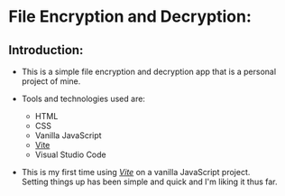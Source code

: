 # File Encryption and Decryption:

## Introduction:

- This is a simple file encryption and decryption app that is a personal project
 of mine.

- Tools and technologies used are:
    
    - HTML
    - CSS
    - Vanilla JavaScript
    - [Vite](https://vitejs.dev/)
    - Visual Studio Code

- This is my first time using *[Vite](https://vitejs.dev/)* on a vanilla
 JavaScript project. <br>
Setting things up has been simple and quick and I'm liking it thus far.